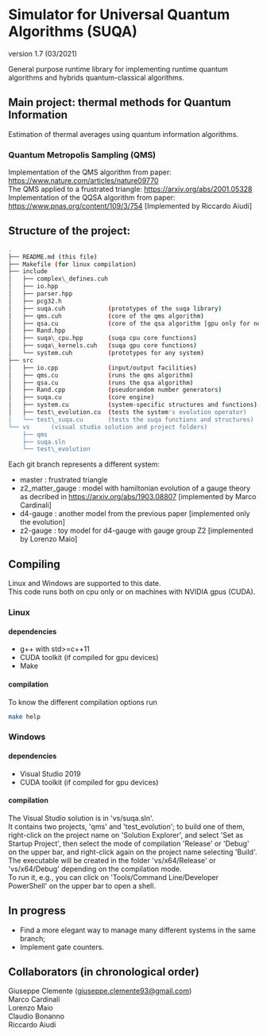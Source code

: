 # Simulator for Universal Quantum Algorithms (SUQA)
version 1.7 (03/2021)

General purpose runtime library for implementing runtime quantum algorithms and hybrids quantum-classical algorithms.


## Main project: thermal methods for Quantum Information

Estimation of thermal averages using quantum information algorithms.

### Quantum Metropolis Sampling (QMS)
Implementation of the QMS algorithm from paper: https://www.nature.com/articles/nature09770  
The QMS applied to a frustrated triangle: https://arxiv.org/abs/2001.05328
Implementation of the QQSA algorithm from paper: https://www.pnas.org/content/109/3/754 [Implemented by Riccardo Aiudi]

## Structure of the project:
```bash
.  
├── README.md (this file)  
├── Makefile (for linux compilation)  
├── include
│   ├── complex\_defines.cuh
│   ├── io.hpp
│   ├── parser.hpp
│   ├── pcg32.h
│   ├── suqa.cuh            (prototypes of the suqa library)
│   ├── qms.cuh             (core of the qms algorithm)  
│   ├── qsa.cu              (core of the qsa algorithm [gpu only for now])
│   ├── Rand.hpp
│   ├── suqa\_cpu.hpp       (suqa cpu core functions)
│   ├── suqa\_kernels.cuh   (suqa gpu core functions)
│   └── system.cuh          (prototypes for any system) 
├── src
│   ├── io.cpp              (input/output facilities)
│   ├── qms.cu              (runs the qms algorithm)
│   ├── qsa.cu              (runs the qsa algorithm)
│   ├── Rand.cpp            (pseudorandom number generators)
│   ├── suqa.cu             (core engine)
│   ├── system.cu           (system-specific structures and functions)
│   ├── test\_evolution.cu  (tests the system's evolution operator)
│   └── test\_suqa.cu       (tests the suqa functions and structures)
└── vs      (visual studio solution and project folders)  
    ├── qms  
    ├── suqa.sln  
    └── test\_evolution  

```

Each git branch represents a different system:
- master : frustrated triangle
- z2\_matter\_gauge : model with hamiltonian evolution of a gauge theory as decribed in https://arxiv.org/abs/1903.08807 [implemented by Marco Cardinali]
- d4-gauge : another model from the previous paper  [implemented only the evolution]
- z2-gauge : toy model for d4-gauge with gauge group Z2 [implemented by Lorenzo Maio]

## Compiling

Linux and Windows are supported to this date.  
This code runs both on cpu only or on machines with NVIDIA gpus (CUDA).

### Linux

#### dependencies
* g++ with std>=c++11  
* CUDA toolkit (if compiled for gpu devices)
* Make  

#### compilation
To know the different compilation options run
```bash
make help
```

### Windows

#### dependencies
* Visual Studio 2019
* CUDA toolkit (if compiled for gpu devices)

#### compilation
The Visual Studio solution is in 'vs/suqa.sln'.  
It contains two projects, 'qms' and 'test\_evolution';
to build one of them, right-click on the project name on 'Solution Explorer', and select 'Set as Startup Project',
then select the mode of compilation 'Release' or 'Debug' on the upper bar, and right-click again on the project name selecting 'Build'.  
The executable will be created in the folder 'vs/x64/Release' or 'vs/x64/Debug' depending on the compilation mode.  
To run it, e.g., you can click on 'Tools/Command Line/Developer PowerShell' on the upper bar to open a shell.  

## In progress
* Find a more elegant way to manage many different systems in the same branch;
* Implement gate counters.


## Collaborators (in chronological order)
Giuseppe Clemente (giuseppe.clemente93@gmail.com)  
Marco Cardinali  
Lorenzo Maio  
Claudio Bonanno  
Riccardo Aiudi  
